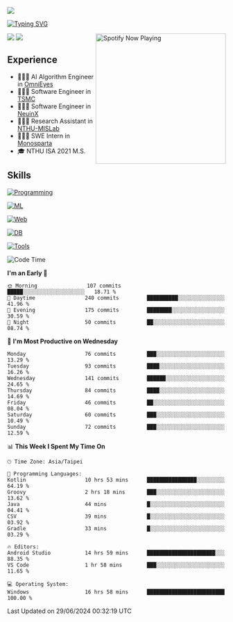 ![](https://komarev.com/ghpvc/?username=peter0512lee&color=ff69b4)

[![Typing SVG](https://readme-typing-svg.herokuapp.com?color=F742BA&size=20&lines=Hi!+I'm+JYL)](https://git.io/typing-svg)

[<img src="https://spotify-now-playing.peter0512lee.vercel.app/api/spotify-playing" alt="Spotify Now Playing" width="300" align="right" />](https://open.spotify.com/user/21iyoswqgnkoe7peuesmqnhgy)

![](https://leetcard.jacoblin.cool/peter0512lee?theme=dark)
![](https://github-readme-activity-graph.vercel.app/graph?username=peter0512lee&theme=github)

## Experience
- 🧑🏻‍💻 AI Algorithm Engineer in [OmniEyes](https://www.theomnieyes.com/)
- 🧑🏻‍💻 Software Engineer in [TSMC](https://www.tsmc.com/)
- 🧑🏻‍💻 Software Engineer in [NeuinX](https://neuinx.com/)
- 🧑🏻‍💻 Research Assistant in [NTHU-MISLab](https://mislab.cs.nthu.edu.tw/)
- 🧑🏻‍💻 SWE Intern in [Monosparta](https://monosparta.org/)
- 🎓 NTHU ISA 2021 M.S.

## Skills
[![Programming](https://skillicons.dev/icons?i=py,kotlin,js)](https://skillicons.dev)

[![ML](https://skillicons.dev/icons?i=pytorch,opencv,sklearn)](https://skillicons.dev)

[![Web](https://skillicons.dev/icons?i=html,css,react,tailwind,nodejs,vite)](https://skillicons.dev)

[![DB](https://skillicons.dev/icons?i=firebase,sqlite,mysql,mongodb)](https://skillicons.dev)

[![Tools](https://skillicons.dev/icons?i=git,github,githubactions,vercel,docker,kubernetes,vscode,postman,anaconda,androidstudio)](https://skillicons.dev)

<!--
<table><tr><td valign="top" width="50%">

<img src="https://github-readme-stats-sigma-five.vercel.app/api?username=peter0512lee&hide_border=true&show_icons=true&locale=en&layout=compact&theme=dracula" align="left" style="width: 100%" />

</td><td valign="top" width="50%">

<img src="https://github-readme-stats-sigma-five.vercel.app/api/top-langs?username=peter0512lee&hide_border=true&show_icons=true&locale=en&layout=compact&theme=dracula" align="left" style="width: 100%" />

</td></tr></table>  
-->

<!--START_SECTION:waka-->
![Code Time](http://img.shields.io/badge/Code%20Time-1%2C140%20hrs%2020%20mins-blue)

**I'm an Early 🐤** 

```text
🌞 Morning                107 commits         █████░░░░░░░░░░░░░░░░░░░░   18.71 % 
🌆 Daytime                240 commits         ██████████░░░░░░░░░░░░░░░   41.96 % 
🌃 Evening                175 commits         ████████░░░░░░░░░░░░░░░░░   30.59 % 
🌙 Night                  50 commits          ██░░░░░░░░░░░░░░░░░░░░░░░   08.74 % 
```
📅 **I'm Most Productive on Wednesday** 

```text
Monday                   76 commits          ███░░░░░░░░░░░░░░░░░░░░░░   13.29 % 
Tuesday                  93 commits          ████░░░░░░░░░░░░░░░░░░░░░   16.26 % 
Wednesday                141 commits         ██████░░░░░░░░░░░░░░░░░░░   24.65 % 
Thursday                 84 commits          ████░░░░░░░░░░░░░░░░░░░░░   14.69 % 
Friday                   46 commits          ██░░░░░░░░░░░░░░░░░░░░░░░   08.04 % 
Saturday                 60 commits          ███░░░░░░░░░░░░░░░░░░░░░░   10.49 % 
Sunday                   72 commits          ███░░░░░░░░░░░░░░░░░░░░░░   12.59 % 
```


📊 **This Week I Spent My Time On** 

```text
🕑︎ Time Zone: Asia/Taipei

💬 Programming Languages: 
Kotlin                   10 hrs 53 mins      ████████████████░░░░░░░░░   64.19 % 
Groovy                   2 hrs 18 mins       ███░░░░░░░░░░░░░░░░░░░░░░   13.62 % 
Java                     44 mins             █░░░░░░░░░░░░░░░░░░░░░░░░   04.41 % 
CSV                      39 mins             █░░░░░░░░░░░░░░░░░░░░░░░░   03.92 % 
Gradle                   33 mins             █░░░░░░░░░░░░░░░░░░░░░░░░   03.29 % 

🔥 Editors: 
Android Studio           14 hrs 59 mins      ██████████████████████░░░   88.35 % 
VS Code                  1 hr 58 mins        ███░░░░░░░░░░░░░░░░░░░░░░   11.65 % 

💻 Operating System: 
Windows                  16 hrs 58 mins      █████████████████████████   100.00 % 
```


 Last Updated on 29/06/2024 00:32:19 UTC
<!--END_SECTION:waka-->


<!--
**peter0512lee/peter0512lee** is a ✨ _special_ ✨ repository because its `README.md` (this file) appears on your GitHub profile.

